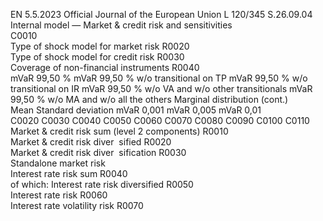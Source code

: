 EN  5.5.2023 Official Journal of the European Union L 120/345
 S.26.09.04  
Internal model — Market & credit risk and sensitivities  
C0010  
Type of shock model for 
market risk  R0020  
Type of shock model for 
credit risk  R0030  
Coverage of non-financial 
instruments  R0040  
mVaR 99,50 %  mVaR 99,50 % 
w/o 
transitional on 
TP  mVaR 99,50 % 
w/o 
transitional on 
IR  mVaR 99,50 % 
w/o VA and w/o 
other 
transitionals  mVaR 99,50 % 
w/o MA and w/o 
all the others  Marginal distribution  (cont.)  
Mean  Standard 
deviation  mVaR 
0,001  mVaR 
0,005  mVaR 
0,01  
C0020  C0030  C0040  C0050  C0060  C0070  C0080  C0090  C0100  C0110  
Market & credit risk sum 
(level 2 components)  R0010  
Market & credit risk diver ­
sified  R0020  
Market & credit risk diver ­
sification  R0030  
Standalone market risk  
Interest rate risk sum  R0040  
of which: Interest rate 
risk diversified  R0050  
Interest rate risk  R0060  
Interest rate volatility 
risk  R0070